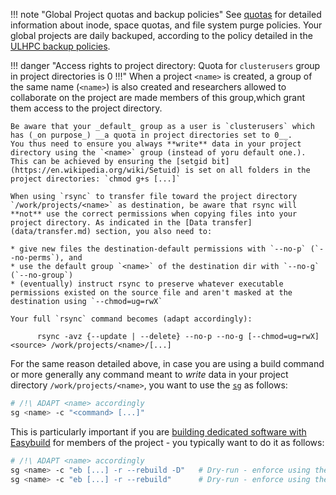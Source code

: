
!!! note "Global Project quotas and backup policies"
    See [quotas](quotas.md) for detailed information about inode,
    space quotas, and file system purge policies.
    Your global projects are daily backuped, according to the policy detailed in the [ULHPC backup policies](../data/backups.md).

<!--start-warning-clusterusers-->

!!! danger "Access rights to project directory: Quota for `clusterusers` group in project directories is 0 !!!"
    When a project `<name>` is created, a group of the same name (`<name>`) is also created and researchers allowed to collaborate on the project are made members of this group,which grant them access to the project directory.

    Be aware that your _default_ group as a user is `clusterusers` which has (_on purpose_) __a quota in project directories set to 0__.
    You thus need to ensure you always **write** data in your project directory using the `<name>` group (instead of yoru default one.).
    This can be achieved by ensuring the [setgid bit](https://en.wikipedia.org/wiki/Setuid) is set on all folders in the project directories: `chmod g+s [...]`

    When using `rsync` to transfer file toward the project directory `/work/projects/<name>` as destination, be aware that rsync will **not** use the correct permissions when copying files into your project directory. As indicated in the [Data transfer](data/transfer.md) section, you also need to:

    * give new files the destination-default permissions with `--no-p` (`--no-perms`), and
    * use the default group `<name>` of the destination dir with `--no-g` (`--no-group`)
    * (eventually) instruct rsync to preserve whatever executable permissions existed on the source file and aren't masked at the destination using `--chmod=ug=rwX`

    Your full `rsync` command becomes (adapt accordingly):

          rsync -avz {--update | --delete} --no-p --no-g [--chmod=ug=rwX] <source> /work/projects/<name>/[...]

For the same reason detailed above, in case you are using a build command or
more generally any command meant to _write_ data in your project directory
`/work/projects/<name>`, you want to use the
[`sg`](https://linux.die.net/man/1/sg) as follows:

```bash
# /!\ ADAPT <name> accordingly
sg <name> -c "<command> [...]"
```

This is particularly important if you are [building dedicated software with
Easybuild](../development/software/index.md) for members of the project - you typically want to do it as follows:

```bash
# /!\ ADAPT <name> accordingly
sg <name> -c "eb [...] -r --rebuild -D"   # Dry-run - enforce using the '<name>' group
sg <name> -c "eb [...] -r --rebuild"      # Dry-run - enforce using the '<name>' group
```



<!--end-warning-clusterusers-->
